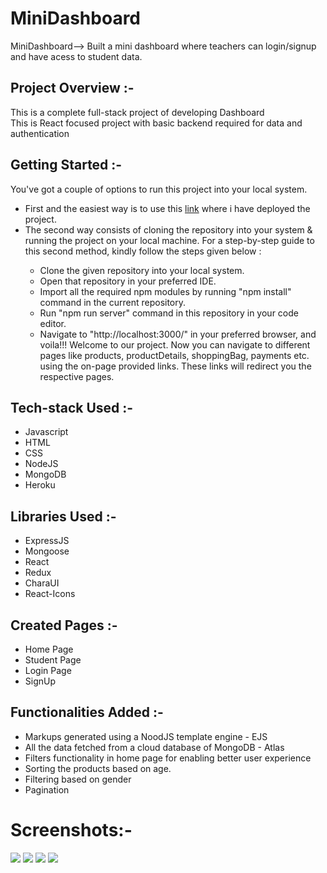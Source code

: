 # MiniDashboard
MiniDashboard--> Built a mini dashboard where teachers can login/signup and have acess to student data.

## Project Overview :-

This is a complete full-stack project of developing Dashboard<br>
This is React focused project with basic backend required for data and authentication<br>

## Getting Started :-

You've got a couple of options to run this project into your local system.<br>

<ul>
<li>First and the easiest way is to use this <a href="https://minidashboard.vercel.app/">link</a> where i have deployed the project.</li>

<li>The second way consists of cloning the repository into your system & running the project on your local machine. For a step-by-step guide to this second method, kindly follow the steps given below :</li>
<ul>
  <li>Clone the given repository into your local system.</li>
  <li>Open that repository in your preferred IDE.</li>
  <li>Import all the required npm modules by running "npm install" command in the current repository.</li>
  <li>Run "npm run server" command in this repository in your code editor.</li>
  <li>Navigate to "http://localhost:3000/" in your preferred browser, and voila!!! Welcome to our project. Now you can navigate to different pages like products, productDetails, shoppingBag, payments etc. using the on-page provided links. These links will redirect you the respective pages.</li>
</ul>
</ul>

## Tech-stack Used :-

<ul>
  <li>Javascript</li>
  <li>HTML</li>
  <li>CSS</li>
  <li>NodeJS</li>
 
  <li>MongoDB</li>
  <li>Heroku</li>
</ul>

## Libraries Used :-

<ul>
  <li>ExpressJS</li>
  <li>Mongoose</li>
  <li>React</li>
  <li>Redux</li>
  <li>CharaUI</li>
  <li>React-Icons</li>

</ul>

## Created Pages :-

<ul>
  <li>Home Page</li>
  <li>Student Page</li>
  <li>Login Page</li>
  <li>SignUp</li>
 
</ul>

## Functionalities Added :-

<ul>
  <li>Markups generated using a NoodJS template engine - EJS</li>
  <li>All the data fetched from a cloud database of MongoDB - Atlas</li>
    <li>Filters functionality in home page for enabling better user experience</li>
  <li>Sorting the products based on age.</li>
  <li>Filtering based on gender</li>
  <li>Pagination</li>
  </ul>

<h1>Screenshots:-</h1>

<img src="https://i.imgur.com/yBW1YWw.png">


  <img src="https://i.imgur.com/ipzzibR.png">

 <img src="https://i.imgur.com/eNpfQmy.png">

<img src="https://i.imgur.com/LclvEkR.png">
